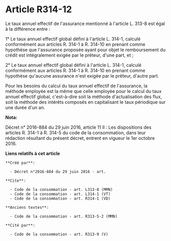 # Article R314-12

Le taux annuel effectif de l'assurance mentionné à l'article L. 313-8 est égal à la différence entre : 

1° Le taux annuel effectif global défini à l'article L. 314-1, calculé conformément aux articles R. 314-1 à R. 314-10 en
prenant comme hypothèse que l'assurance proposée ayant pour objet le remboursement du crédit est intégralement exigée par le
prêteur, d'une part, et ; 

2° Le taux annuel effectif global défini à l'article L. 314-1, calculé conformément aux articles R. 314-1 à R. 314-10 en
prenant comme hypothèse qu'aucune assurance n'est exigée par le prêteur, d'autre part. 

Pour les besoins du calcul du taux annuel effectif de l'assurance, la méthode employée est la même que celle employée pour le
calcul du taux annuel effectif global, c'est-à-dire soit la méthode d'actualisation des flux, soit la méthode des intérêts
composés en capitalisant le taux périodique sur une durée d'un an.

**Nota:**

Décret n° 2016-884 du 29 juin 2016, article 11 II : Les dispositions des articles R. 314-1 à R. 314-5 du code de la
consommation, dans leur rédaction résultant du présent décret, entrent en vigueur le 1er octobre 2016.

**Liens relatifs à cet article**

	**Créé par**:

	  - Décret n°2016-884 du 29 juin 2016 - art.

	**Cite**:

	  - Code de la consommation - art. L313-8 (MMN)
	  - Code de la consommation - art. L314-1 (VT)
	  - Code de la consommation - art. R314-1 (VD)

	**Anciens textes**:

	  - Code de la consommation - art. R313-5-2 (MMN)

	**Cité par**:

	  - Code de la consommation - art. R313-9 (V)
